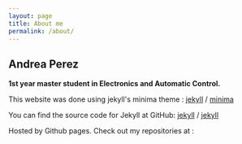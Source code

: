 ```yaml
---
layout: page
title: About me
permalink: /about/
---
```


## Andrea Perez 
**1st year master student in Electronics and Automatic Control.**


This website was done using jekyll's minima theme : 
[jekyll][jekyll-organization] /
[minima](https://github.com/jekyll/minima)

You can find the source code for Jekyll at GitHub:
[jekyll][jekyll-organization] /
[jekyll](https://github.com/jekyll/jekyll)

[jekyll-organization]: https://github.com/jekyll

Hosted by Github pages. Check out my repositories at : 
